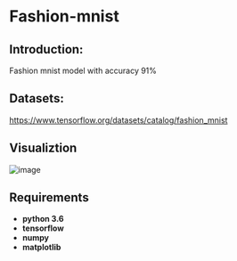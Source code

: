 # Fashion-mnist 

## Introduction:

Fashion mnist model with accuracy 91%

## Datasets:

https://www.tensorflow.org/datasets/catalog/fashion_mnist

## Visualiztion

![image](https://github.com/tuan666chuoiht/Fashion-mnist/assets/133035942/d50858e2-0cbc-44d5-98b1-7cce41aa3f5c)

## Requirements

* **python 3.6**
* **tensorflow** 
* **numpy**
* **matplotlib**

